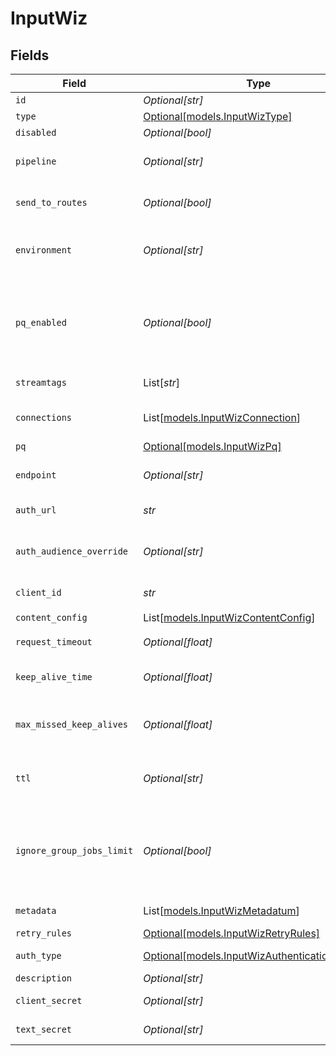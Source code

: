 # InputWiz


## Fields

| Field                                                                                                                                                                                                                                        | Type                                                                                                                                                                                                                                         | Required                                                                                                                                                                                                                                     | Description                                                                                                                                                                                                                                  |
| -------------------------------------------------------------------------------------------------------------------------------------------------------------------------------------------------------------------------------------------- | -------------------------------------------------------------------------------------------------------------------------------------------------------------------------------------------------------------------------------------------- | -------------------------------------------------------------------------------------------------------------------------------------------------------------------------------------------------------------------------------------------- | -------------------------------------------------------------------------------------------------------------------------------------------------------------------------------------------------------------------------------------------- |
| `id`                                                                                                                                                                                                                                         | *Optional[str]*                                                                                                                                                                                                                              | :heavy_minus_sign:                                                                                                                                                                                                                           | Unique ID for this input                                                                                                                                                                                                                     |
| `type`                                                                                                                                                                                                                                       | [Optional[models.InputWizType]](../models/inputwiztype.md)                                                                                                                                                                                   | :heavy_minus_sign:                                                                                                                                                                                                                           | N/A                                                                                                                                                                                                                                          |
| `disabled`                                                                                                                                                                                                                                   | *Optional[bool]*                                                                                                                                                                                                                             | :heavy_minus_sign:                                                                                                                                                                                                                           | N/A                                                                                                                                                                                                                                          |
| `pipeline`                                                                                                                                                                                                                                   | *Optional[str]*                                                                                                                                                                                                                              | :heavy_minus_sign:                                                                                                                                                                                                                           | Pipeline to process data from this Source before sending it through the Routes                                                                                                                                                               |
| `send_to_routes`                                                                                                                                                                                                                             | *Optional[bool]*                                                                                                                                                                                                                             | :heavy_minus_sign:                                                                                                                                                                                                                           | Select whether to send data to Routes, or directly to Destinations.                                                                                                                                                                          |
| `environment`                                                                                                                                                                                                                                | *Optional[str]*                                                                                                                                                                                                                              | :heavy_minus_sign:                                                                                                                                                                                                                           | Optionally, enable this config only on a specified Git branch. If empty, will be enabled everywhere.                                                                                                                                         |
| `pq_enabled`                                                                                                                                                                                                                                 | *Optional[bool]*                                                                                                                                                                                                                             | :heavy_minus_sign:                                                                                                                                                                                                                           | Use a disk queue to minimize data loss when connected services block. See [Cribl Docs](https://docs.cribl.io/stream/persistent-queues) for PQ defaults (Cribl-managed Cloud Workers) and configuration options (on-prem and hybrid Workers). |
| `streamtags`                                                                                                                                                                                                                                 | List[*str*]                                                                                                                                                                                                                                  | :heavy_minus_sign:                                                                                                                                                                                                                           | Tags for filtering and grouping in @{product}                                                                                                                                                                                                |
| `connections`                                                                                                                                                                                                                                | List[[models.InputWizConnection](../models/inputwizconnection.md)]                                                                                                                                                                           | :heavy_minus_sign:                                                                                                                                                                                                                           | Direct connections to Destinations, and optionally via a Pipeline or a Pack                                                                                                                                                                  |
| `pq`                                                                                                                                                                                                                                         | [Optional[models.InputWizPq]](../models/inputwizpq.md)                                                                                                                                                                                       | :heavy_minus_sign:                                                                                                                                                                                                                           | N/A                                                                                                                                                                                                                                          |
| `endpoint`                                                                                                                                                                                                                                   | *Optional[str]*                                                                                                                                                                                                                              | :heavy_minus_sign:                                                                                                                                                                                                                           | The Wiz GraphQL API endpoint. Example: https://api.us1.app.wiz.io/graphql                                                                                                                                                                    |
| `auth_url`                                                                                                                                                                                                                                   | *str*                                                                                                                                                                                                                                        | :heavy_check_mark:                                                                                                                                                                                                                           | The authentication URL to generate an OAuth token                                                                                                                                                                                            |
| `auth_audience_override`                                                                                                                                                                                                                     | *Optional[str]*                                                                                                                                                                                                                              | :heavy_minus_sign:                                                                                                                                                                                                                           | The audience to use when requesting an OAuth token for a custom auth URL. When not specified, `wiz-api` will be used.                                                                                                                        |
| `client_id`                                                                                                                                                                                                                                  | *str*                                                                                                                                                                                                                                        | :heavy_check_mark:                                                                                                                                                                                                                           | The client ID of the Wiz application                                                                                                                                                                                                         |
| `content_config`                                                                                                                                                                                                                             | List[[models.InputWizContentConfig](../models/inputwizcontentconfig.md)]                                                                                                                                                                     | :heavy_check_mark:                                                                                                                                                                                                                           | N/A                                                                                                                                                                                                                                          |
| `request_timeout`                                                                                                                                                                                                                            | *Optional[float]*                                                                                                                                                                                                                            | :heavy_minus_sign:                                                                                                                                                                                                                           | HTTP request inactivity timeout. Use 0 to disable.                                                                                                                                                                                           |
| `keep_alive_time`                                                                                                                                                                                                                            | *Optional[float]*                                                                                                                                                                                                                            | :heavy_minus_sign:                                                                                                                                                                                                                           | How often workers should check in with the scheduler to keep job subscription alive                                                                                                                                                          |
| `max_missed_keep_alives`                                                                                                                                                                                                                     | *Optional[float]*                                                                                                                                                                                                                            | :heavy_minus_sign:                                                                                                                                                                                                                           | The number of Keep Alive Time periods before an inactive worker will have its job subscription revoked.                                                                                                                                      |
| `ttl`                                                                                                                                                                                                                                        | *Optional[str]*                                                                                                                                                                                                                              | :heavy_minus_sign:                                                                                                                                                                                                                           | Time to keep the job's artifacts on disk after job completion. This also affects how long a job is listed in the Job Inspector.                                                                                                              |
| `ignore_group_jobs_limit`                                                                                                                                                                                                                    | *Optional[bool]*                                                                                                                                                                                                                             | :heavy_minus_sign:                                                                                                                                                                                                                           | When enabled, this job's artifacts are not counted toward the Worker Group's finished job artifacts limit. Artifacts will be removed only after the Collector's configured time to live.                                                     |
| `metadata`                                                                                                                                                                                                                                   | List[[models.InputWizMetadatum](../models/inputwizmetadatum.md)]                                                                                                                                                                             | :heavy_minus_sign:                                                                                                                                                                                                                           | Fields to add to events from this input                                                                                                                                                                                                      |
| `retry_rules`                                                                                                                                                                                                                                | [Optional[models.InputWizRetryRules]](../models/inputwizretryrules.md)                                                                                                                                                                       | :heavy_minus_sign:                                                                                                                                                                                                                           | N/A                                                                                                                                                                                                                                          |
| `auth_type`                                                                                                                                                                                                                                  | [Optional[models.InputWizAuthenticationMethod]](../models/inputwizauthenticationmethod.md)                                                                                                                                                   | :heavy_minus_sign:                                                                                                                                                                                                                           | Enter client secret directly, or select a stored secret                                                                                                                                                                                      |
| `description`                                                                                                                                                                                                                                | *Optional[str]*                                                                                                                                                                                                                              | :heavy_minus_sign:                                                                                                                                                                                                                           | N/A                                                                                                                                                                                                                                          |
| `client_secret`                                                                                                                                                                                                                              | *Optional[str]*                                                                                                                                                                                                                              | :heavy_minus_sign:                                                                                                                                                                                                                           | The client secret of the Wiz application                                                                                                                                                                                                     |
| `text_secret`                                                                                                                                                                                                                                | *Optional[str]*                                                                                                                                                                                                                              | :heavy_minus_sign:                                                                                                                                                                                                                           | Select or create a stored text secret                                                                                                                                                                                                        |